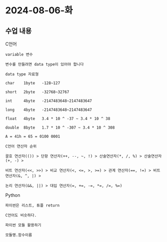 # 2024-08-06-화

## 수업 내용

<p>
    C언어

    variable 변수

    변수를 만들려면 data type이 있어야 합니다

    data type 자료형

    char	1byte	-128~127

    short	2byte	-32768~32767

    int	    4byte	-2147483648~2147483647

    long	4byte   -2147483648~2147483647

    float	4byte   3.4 * 10 ^ -37 ~ 3.4 * 10 ^ 38

    double  8byte   1.7 * 10 ^ -307 ~ 3.4 * 10 ^ 308

    A = 41h = 65 = 0100 0001

    C언어 연산자 순위

    괄호 연산자(()) > 단항 연산자(++, --, ~, !) > 산술연산자(*, /, %) > 산술연산자(+, -) >

    비트 연산자(<<, >>) > 비교 연산자(<, <=, >, >=) > 관계 연산자(==, !=) > 비트 연산자(&, ^, |) >

    논리 연산자(&&, ||) > 대입 연산자(=, +=, -=, *=, /=, %=)

</p>

<p>
    Python

    파이썬은 리스트, 튜플 return

    C언어도 비슷하다.

    파이썬 모듈 활용하기

    모듈명.함수이름

</p>
